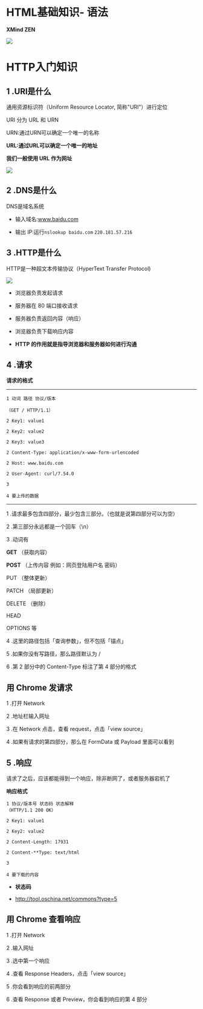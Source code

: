 # HTML基础知识- 语法

****XMind** ZEN**

![](https://graph.baidu.com/resource/101534a78520dce3bf9fd01551007395.jpg)



# HTTP入门知识

## 1 .URI是什么

通用资源标识符（Uniform Resource Locator, 简称"URI"）进行定位

URI 分为 URL 和 URN

URN:通过URN可以确定一个唯一的名称

**URL:通过URL可以确定一个唯一的地址**

**我们一般使用 URL 作为网址**

![](https://graph.baidu.com/resource/101ea59979fc39c048fbe01551008684.jpg)

## 2 .DNS是什么

DNS是域名系统

* 输入域名:www.baidu.com

* 输出 IP:运行`nslookup baidu.com`    `220.181.57.216`


## 3 .HTTP是什么

HTTP是一种超文本传输协议（HyperText Transfer Protocol)



![](https://graph.baidu.com/resource/10189523810a7da20046301551009255.jpg)

* 浏览器负责发起请求

* 服务器在 80 端口接收请求

* 服务器负责返回内容（响应）

* 浏览器负责下载响应内容

* **HTTP 的作用就是指导浏览器和服务器如何进行沟通**


## 4 .请求

**请求的格式**

---

    1 动词 路径 协议/版本
    
    （GET / HTTP/1.1）

    2 Key1: value1

    2 Key2: value2

    2 Key3: value3

    2 Content-Type: application/x-www-form-urlencoded

    2 Host: www.baidu.com

    2 User-Agent: curl/7.54.0

    3 

    4 要上传的数据

---



1 .请求最多包含四部分，最少包含三部分。（也就是说第四部分可以为空）

2 .第三部分永远都是一个回车（\n）

3 .动词有  

**GET** （获取内容）

**POST** （上传内容 例如：网页登陆用户名 密码）

PUT  （整体更新）

PATCH  （局部更新）

DELETE  （删除）

HEAD 

OPTIONS 
等

4 .这里的路径包括「查询参数」，但不包括「锚点」

5 .如果你没有写路径，那么路径默认为 /

6 .第 2 部分中的 Content-Type 标注了第 4 部分的格式


## 用 Chrome 发请求

1 .打开 Network

2 .地址栏输入网址

3 .在 Network 点击，查看 request，点击「view source」

4 .如果有请求的第四部分，那么在 FormData 或 Payload 里面可以看到


## 5 .响应

请求了之后，应该都能得到一个响应，除非断网了，或者服务器宕机了

**响应格式**

    1 协议/版本号 状态码 状态解释
    （HTTP/1.1 200 OK）

    2 Key1: value1

    2 Key2: value2

    2 Content-Length: 17931

    2 Content-**Type: text/html

    3

    4 要下载的内容
    
* **状态码**   

* http://tool.oschina.net/commons?type=5

 
## 用 Chrome 查看响应

1 .打开 Network

2 .输入网址

3 .选中第一个响应

4 .查看 Response Headers，点击「view source」

5 .你会看到响应的前两部分

6 .查看 Response 或者 Preview，你会看到响应的第 4 部分